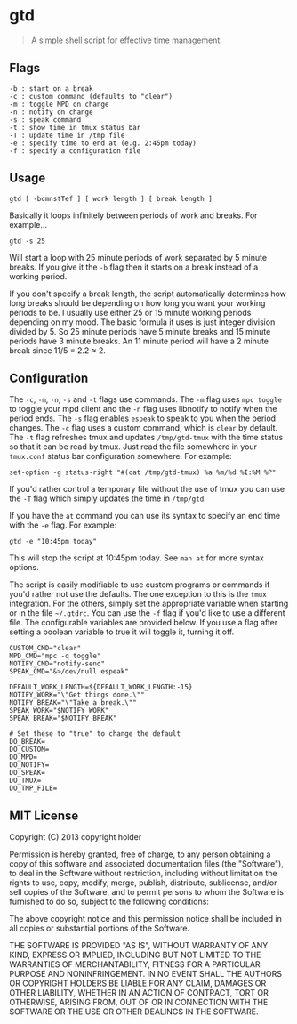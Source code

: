 # gtd
> A simple shell script for effective time management.

## Flags

    -b : start on a break
    -c : custom command (defaults to "clear")
    -m : toggle MPD on change
    -n : notify on change
    -s : speak command
    -t : show time in tmux status bar
    -T : update time in /tmp file
    -e : specify time to end at (e.g. 2:45pm today)
    -f : specify a configuration file

## Usage

    gtd [ -bcmnstTef ] [ work length ] [ break length ]

Basically it loops infinitely between periods of work and breaks. For example...

    gtd -s 25

Will start a loop with 25 minute periods of work separated by 5 minute breaks. If you give it the `-b` flag then it starts on a break instead of a working period.

If you don't specify a break length, the script automatically determines how long breaks should be depending on how long you want your working periods to be. I usually use either 25 or 15 minute working periods depending on my mood. The basic formula it uses is just integer division divided by 5. So 25 minute periods have 5 minute breaks and 15 minute periods have 3 minute breaks. An 11 minute period will have a 2 minute break since 11/5 = 2.2 ≈ 2.

## Configuration

The `-c`, `-m`, `-n`, `-s` and `-t` flags use commands. The `-m` flag uses `mpc toggle` to toggle your mpd client and the `-n` flag uses libnotify to notify when the period ends. The `-s` flag enables `espeak` to speak to you when the period changes. The `-c` flag uses a custom command, which is `clear` by default. The `-t` flag refreshes tmux and updates `/tmp/gtd-tmux` with the time status so that it can be read by tmux. Just read the file somewhere in your `tmux.conf` status bar configuration somewhere. For example:

    set-option -g status-right "#(cat /tmp/gtd-tmux) %a %m/%d %I:%M %P"

If you'd rather control a temporary file without the use of tmux you can use the `-T` flag which simply updates the time in `/tmp/gtd`.

If you have the `at` command you can use its syntax to specify an end time with the `-e` flag. For example:

    gtd -e "10:45pm today"

This will stop the script at 10:45pm today. See `man at` for more syntax options.

The script is easily modifiable to use custom programs or commands if you'd rather not use the defaults. The one exception to this is the `tmux` integration. For the others, simply set the appropriate variable when starting or in the file `~/.gtdrc`. You can use the `-f` flag if you'd like to use a different file. The configurable variables are provided below. If you use a flag after setting a boolean variable to true it will toggle it, turning it off.

    CUSTOM_CMD="clear"
    MPD_CMD="mpc -q toggle"
    NOTIFY_CMD="notify-send"
    SPEAK_CMD="&>/dev/null espeak"

    DEFAULT_WORK_LENGTH=${DEFAULT_WORK_LENGTH:-15}
    NOTIFY_WORK="\"Get things done.\""
    NOTIFY_BREAK="\"Take a break.\""
    SPEAK_WORK="$NOTIFY_WORK"
    SPEAK_BREAK="$NOTIFY_BREAK"

    # Set these to "true" to change the default
    DO_BREAK=
    DO_CUSTOM=
    DO_MPD=
    DO_NOTIFY=
    DO_SPEAK=
    DO_TMUX=
    DO_TMP_FILE=

## MIT License

Copyright (C) 2013 copyright holder

Permission is hereby granted, free of charge, to any person obtaining
a copy of this software and associated documentation files (the "Software"),
to deal in the Software without restriction, including without limitation
the rights to use, copy, modify, merge, publish, distribute, sublicense,
and/or sell copies of the Software, and to permit persons to whom the 
Software is furnished to do so, subject to the following conditions:

The above copyright notice and this permission notice shall be included
in all copies or substantial portions of the Software.

THE SOFTWARE IS PROVIDED "AS IS", WITHOUT WARRANTY OF ANY KIND,
EXPRESS OR IMPLIED, INCLUDING BUT NOT LIMITED TO THE WARRANTIES
OF MERCHANTABILITY, FITNESS FOR A PARTICULAR PURPOSE AND NONINFRINGEMENT.
IN NO EVENT SHALL THE AUTHORS OR COPYRIGHT HOLDERS BE LIABLE FOR ANY CLAIM,
DAMAGES OR OTHER LIABILITY, WHETHER IN AN ACTION OF CONTRACT,
TORT OR OTHERWISE, ARISING FROM, OUT OF OR IN CONNECTION WITH THE SOFTWARE
OR THE USE OR OTHER DEALINGS IN THE SOFTWARE.
